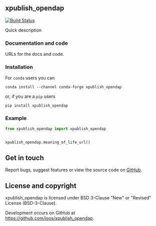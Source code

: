 ## xpublish_opendap

[![Build Status](https://travis-ci.com/ioos/ioos-python-package-skeleton.svg?branch=master)](https://travis-ci.com/ioos/ioos-python-package-skeleton)

Quick description

### Documentation and code

URLs for the docs and code.

### Installation

For `conda` users you can

```shell
conda install --channel conda-forge xpublish_opendap
```

or, if you are a `pip` users

```shell
pip install xpublish_opendap
```

### Example

```python
from xpublish_opendap import xpublish_opendap


xpublish_opendap.meaning_of_life_url()
```

## Get in touch

Report bugs, suggest features or view the source code on [GitHub](https://github.com/ioos/xpublish_opendap/issues).

## License and copyright

xpublish_opendap is licensed under BSD 3-Clause "New" or "Revised" License (BSD-3-Clause).

Development occurs on GitHub at <https://github.com/ioos/xpublish_opendap>.
